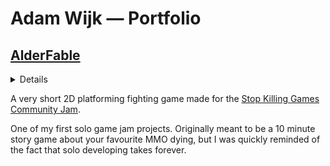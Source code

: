 # Adam Wijk — Portfolio

## [AlderFable](https://github.com/SmorMcfluff/Portfolio/tree/main/AlderFable)
<details>
<summary>Details</summary>
  
  > **Date:**  Jun 2025
>
  > **Engine:** Unity
> 
  > **Genre:** 2D Platformer, Action
>  
</details>

A very short 2D platforming fighting game made for the [Stop Killing Games Community Jam](https://itch.io/jam/stop-killing-games-game-jam).

One of my first solo game jam projects. Originally meant to be a 10 minute story game about your favourite MMO dying, but I was quickly reminded of the fact that solo developing takes forever.

